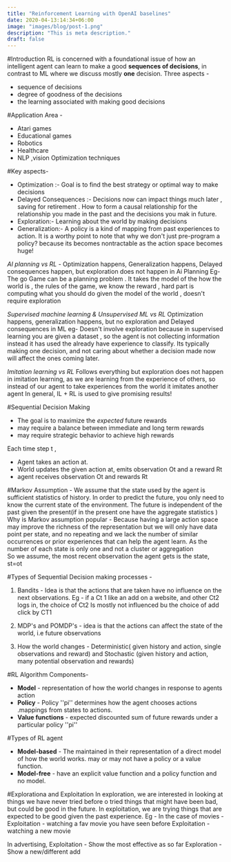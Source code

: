 ```yaml
---
title: "Reinforcement Learning with OpenAI baselines"
date: 2020-04-13:14:34+06:00
image: "images/blog/post-1.png"
description: "This is meta description."
draft: false
---
```


#Introduction
RL is concerned with a foundational issue of how an intelligent agent can learn to make a good __sequences of decisions__, in contrast to ML where we discuss mostly __one__ decision.
Three aspects -
- sequence of decisions
- degree of goodness of the decisions
- the learning associated with making good decisions

#Application Area -
- Atari games
- Educational games
- Robotics
- Healthcare
- NLP ,vision Optimization techniques

#Key aspects-
- Optimization :- Goal is to find the best strategy or optimal way to make decisions
- Delayed Consequences :- Decisions now can impact things much later , saving for retirement . How to form a causal relationship for the relationship you made in the past and the decisions you mak in future.
- Exploration:- Learning about the world by making decisions
- Generalization:-
A policy is a kind of mapping from past experiences to action. It is a worthy point to note that why we don't just pre-program a policy? because its becomes nontractable as the action space becomes huge!

_AI planning vs RL_ -
Optimization happens, Generalization happens, Delayed consequences happen, but exploration does not happen in Ai Planning
Eg- The go Game can be a planning problem . It takes the model of the how the world is , the rules of the game, we know the reward , hard part is computing what you should do given the model of the world , doesn't require exploration

_Supervised machine learning & Unsupervised ML vs RL_
Optimization happens, generalization happens, but no exploration and Delayed consequences in ML
eg- Doesn't involve exploration because in supervised learning you are given a dataset
, so the agent is not collecting information instead it has used the already have experience to classify.
Its typically making one decision, and not caring about whether a decision made now will affect the ones coming later.

_Imitation learning vs RL_
Follows everything but exploration does not happen in imitation learning, as we are learning from the experience of others, so instead of our agent to take experiences from the world it imitates another agent
In general, IL + RL is used to give promising results!

#Sequential Decision Making
- The goal is to maximize the _expected_ future rewards
- may require a balance between immediate and long term rewards
- may require strategic behavior to achieve high rewards

Each time step t ,
- Agent takes an action at.
- World updates the given action at, emits observation Ot and a reward Rt
- agent receives observation Ot and rewards Rt

#Markov Assumption -
We assume that the state used by the agent is sufficient statistics of history. In order to predict the future, you only need to know the current state of the environment.
The future is independent of the past given the present(if in the present one have the aggregate statistics )
Why is Markov assumption popular -
Because having a large action space may improve the richness of the representation but we will only have data point per state, and no repeating and we lack the number of similar occurrences or prior experiences that can help the agent learn. As the number of each state is only one and not a cluster or aggregation  
So we assume, the most recent observation the agent gets is the state, st=ot

#Types of Sequential Decision making processes -
1. Bandits - Idea is that the actions that are taken have no influence on the next observations. Eg - if a Ct 1 like an add on a website, and other Ct2 logs in, the choice of Ct2 Is mostly not influenced bu the choice of add click by CT1

2. MDP's and POMDP's - idea is that the actions can affect the state of the world, i.e future observations

3. How the world changes - Deterministic( given history and action, single observations and reward) and Stochastic (given history and action, many potential observation and rewards)

#RL Algorithm Components-
- __Model__ - representation of how the world changes in response to agents action
- __Policy__ - Policy ''pi'' determines how the agent chooses actions .mappings from states to actions.
- __Value functions__ -  expected discounted sum of future rewards under a particular policy ''pi''

#Types of RL agent
- __Model-based__ - The maintained in their representation of a direct model of how the world works. may or may not have a policy or a value function.
- __Model-free__ - have an explicit value function and a policy function and no model.

#Explorationa and Exploitation
In exploration, we are interested in looking at things we have never tried before o tried things that might have been bad, but could be good in the future.
In exploitation, we are trying things that are expected to be good given the past experience.
Eg - In the case of movies -
   Exploitation - watching a fav movie you have seen before
   Exploitation - watching a new movie

   In advertising,
  Exploitation - Show the most effective as so far
  Exploration  - Show a new/different add
